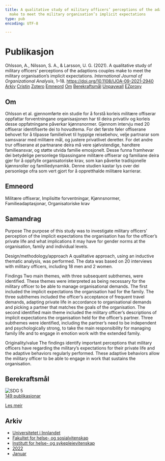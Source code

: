 ```yaml
---
title: A qualitative study of military officers’ perceptions of the adaptions couples
  make to meet the military organisation’s implicit expectations
type: pub
encoding: UTF-8

---
```

<h1>Publikasjon</h1>
<article id="csl-bib-container-AD2MW79T" class="csl-bib-container">
  <div class="csl-bib-body"> <div class="csl-entry">Ohlsson, A., Nilsson, S. A., &#38; Larsson, U. G. (2021). A qualitative study of military officers’ perceptions of the adaptions couples make to meet the military organisation’s implicit expectations. <i>International Journal of Organizational Analysis</i>, 1–18. <a href="https://doi.org/10.1108/IJOA-09-2021-2940">https://doi.org/10.1108/IJOA-09-2021-2940</a></div> </div>
  <div class="csl-bib-buttons">
    <a href="#taxonomy-article-AD2MW79T" alt="archive" class="csl-bib-button">Arkiv</a>
    <a href="https://app.cristin.no/results/show.jsf?id=1983500" alt="Cristin" class="csl-bib-button">Cristin</a>
    <a href="http://zotero.org/groups/5881554/items/AD2MW79T" alt="Zotero" class="csl-bib-button">Zotero</a>
    <a href="#keywords-article-AD2MW79T" alt="keywords" class="csl-bib-button">Emneord</a>
    <a href="#about-article-AD2MW79T" alt="about_pub" class="csl-bib-button">Om</a>
    <a href="#sdg-article-AD2MW79T" alt="sdg" class="csl-bib-button">Berekraftsmål</a>
    <a href="https://doi.org/10.1108/ijoa-09-2021-2940" alt="Unpaywall" class="csl-bib-button">Unpaywall</a>
    <a href="https://doi.org/10.1108/ijoa-09-2021-2940" alt="EZproxy" class="csl-bib-button">EZproxy</a>
  </div>
  <div id="csl-bib-meta-container-AD2MW79T"></div>
</article>
<div id="csl-bib-meta-AD2MW79T" class="csl-bib-meta">
  <article id="about-article-AD2MW79T" class="about_pub-article">
    <h1>Om</h1>
    Ohlsson et al. gjennomførte ein studie for å forstå korleis militære offiserar oppfattar forventningane organisasjonen har til deira privatliv og korleis desse oppfatningane påverkar kjønnsnormer. Gjennom intervju med 20 offiserar identifiserte dei to hovudtema. For det første føler offiserane behovet for å tilpasse familielivet til hyppige reisebehov, velje partnarar som samsvarar med militære mål, og justere privatlivet deretter. For det andre trur offiserane at partnarane deira må vere sjølvstendige, handtere familieansvar, og støtte utvida familie emosjonelt. Desse funna framhevar dei betydelige personlege tilpassingane militære offiserar og familiane deira gjer for å oppfylle organisatoriske krav, som kan påverke tradisjonelle kjønnsroller og familiedynamikk. Denne studien kastar lys over dei personlege ofra som vert gjort for å oppretthalde militære karrierar.
  </article>
  <article id="keywords-article-AD2MW79T" class="keywords-article">
    <h1>Emneord</h1>
    Militære offiserar, Implisitte forventningar, Kjønnsnormer, Familieadaptasjonar, Organisatoriske krav
  </article>
  <article id="abstract-article-AD2MW79T" class="abstract-article">
    <h1>Samandrag</h1>
    Purpose 
The purpose of this study was to investigate military officers’ perception of the implicit expectations the organisation has for the officer’s private life and what implications it may have for gender norms at the organisation, family and individual levels. 
 
Design/methodology/approach 
A qualitative approach, using an inductive thematic analysis, was performed. The data was based on 20 interviews with military officers, including 18 men and 2 women. 
 
Findings 
Two main themes, with three subsequent subthemes, were identified. These themes were interpreted as being necessary for the military officer to be able to manage organisational demands. The first included the implicit expectations the organisation had for the family. The three subthemes included the officer’s acceptance of frequent travel demands, adapting private life in accordance to organisational demands and picking a partner that matches the goals of the organisation. The second identified main theme included the military officer’s descriptions of implicit expectations the organisation held for the officer’s partner. Three subthemes were identified, including the partner’s need to be independent and psychologically strong, to take the main responsibility for managing family life and to engage in emotion work with the extended family. 
 
Originality/value 
The findings identify important perceptions that military officers have regarding the military’s expectations for their private life and the adaptive behaviors regularly performed. These adaptive behaviors allow the military officer to be able to engage in work that sustains the organisation.
  </article>
  <article id="sdg-article-AD2MW79T" class="sdg-article">
    <h1>Berekraftsmål</h1>
    <div class="sdg-container"><div id="sdg5" class="sdg">
        <img src="{{< params subfolder >}}images/sdg/sdg05_nn.png" class="image" alt="SDG 5">
        <div class="sdg-overlay">
          <a href="/nn/archive/?key=?sdg=5#archive" class="sdg-publication-count"><span>149</span> publikasjonar</a>
          <p><a href="https://fn.no/om-fn/fns-baerekraftsmaal/likestilling-mellom-kjoennene?lang=nno-NO" class="sdg-read-more">Les meir</a></p>
        </div>
      </div></div>
  </article>
  <article id="taxonomy-article-AD2MW79T" class="taxonomy-article">
    <h1>Arkiv</h1>
    <ul>
      <li>
        <a href="/nn/archive/?key=3DCRN523">Universitetet i Innlandet</a>
      </li>
      <li>
        <a href="/nn/archive/?key=IDKFS3MX">Fakultet for helse- og sosialvitenskap</a>
      </li>
      <li>
        <a href="/nn/archive/?key=GTV4ECMZ">Institutt for helse- og sykepleievitenskap</a>
      </li>
      <li>
        <a href="/nn/archive/?key=558P36BB">2022</a>
      </li>
      <li>
        <a href="/nn/archive/?key=SRZ8ZINR">Januar</a>
      </li>
    </ul>
  </article>
</div>
